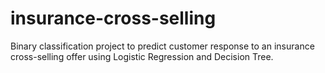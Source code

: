 # insurance-cross-selling
Binary classification project to predict customer response to an insurance cross-selling offer using Logistic Regression and Decision Tree.
